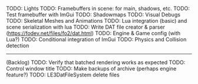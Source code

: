 TODO: Lights
TODO: Framebuffers in scene: for main, shadows, etc. 
TODO: Test framebuffer with ImGui
TODO: Shadowmaps
TODO: Visual Debugs
TODO: Skeletal Meshes and Animations 
TODO: Lua integration (basic) and scene serialization with lua
TODO: Write DAT file creator & parser (https://fodev.net/files/fo2/dat.html)
TODO: Engine & Game config (with Lua?)
TODO: Conditional integration of ImGui
TODO: Physics and Collision detection


-------
(Backlog)
TODO: Verify that batched rendering works as expected
TODO: Control window title
TODO: Make backups of archive (perhaps engine feature?)
TODO: LE3DatFileSystem delete files